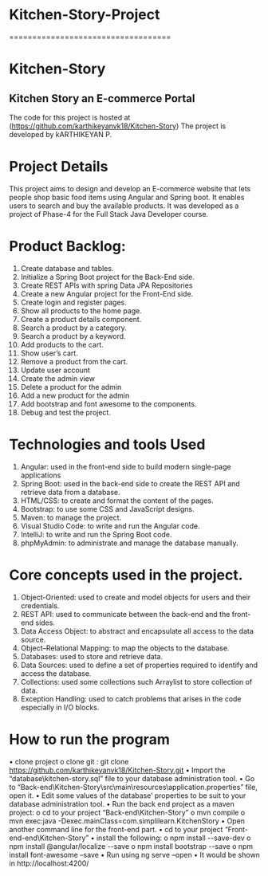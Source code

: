 # Kitchen-Story-Project
===================================
# Kitchen-Story

## Kitchen Story an E-commerce Portal

The code for this project is hosted at (https://github.com/karthikeyanvk18/Kitchen-Story)
The project is developed by kARTHIKEYAN P.
# Project Details
This project aims to design and develop an E-commerce website that lets people shop basic food items using Angular and Spring boot. It enables users to search and buy the available products. It was developed as a project of Phase-4 for the Full Stack Java Developer course.
# Product Backlog:
1.	Create database and tables.
2.	Initialize a Spring Boot project for the Back-End side.
3.	Create REST APIs with spring Data JPA Repositories
4.	Create a new Angular project for the Front-End side.
5.	Create login and register pages.
6.	Show all products to the home page.
7.	Create a product details component.
8.	Search a product by a category.
9.	Search a product by a keyword.
10.	Add products to the cart.
11.	Show user’s cart.
12.	Remove a product from the cart.
13.	Update user account
14.	Create the admin view
15.	Delete a product for the admin
16.	Add a new product for the admin
17.	Add bootstrap and font awesome to the components.
18.	Debug and test the project.

# Technologies and tools Used
1.	Angular: used in the front-end side to build modern single-page applications
2.	Spring Boot: used in the back-end side to create the REST API and retrieve data from a database.
3.	HTML/CSS: to create and format the content of the pages.
4.	Bootstrap: to use some CSS and JavaScript designs.
5.	Maven: to manage the project.
6.	Visual Studio Code: to write and run the Angular code.
7.	IntelliJ: to write and run the Spring Boot code.
8.	phpMyAdmin: to administrate and manage the database manually.


# Core concepts used in the project.
1.	Object-Oriented: used to create and model objects for users and their credentials.
2.	REST API: used to communicate between the back-end and the front-end sides.
3.	Data Access Object: to abstract and encapsulate all access to the data source.
4.	Object–Relational Mapping: to map the objects to the database.
5.	Databases: used to store and retrieve data.
6.	Data Sources: used to define a set of properties required to identify and access the database.
7.	Collections: used some collections such Arraylist to store collection of data.
8.	Exception Handling: used to catch problems that arises in the code especially in I/O blocks.
# How to run the program
• clone project
o clone git : git clone https://github.com/karthikeyanvk18/Kitchen-Story.git
• Import the “database\kitchen-story.sql” file to your database administration tool.
• Go to “Back-end\Kitchen-Story\src\main\resources\application.properties” file, open it.
• Edit some values of the database’ properties to be suit to your database administration tool.
• Run the back end project as a maven project:
o cd to your project “Back-end\Kitchen-Story”
o mvn compile
o mvn exec:java -Dexec.mainClass=com.simplilearn.KitchenStory
• Open another command line for the front-end part.
• cd to your project “Front-end-end\Kitchen-Story”
• install the following:
o npm install --save-dev
o npm install @angular/localize --save
o npm install bootstrap --save
o npm install font-awesome –save
• Run using ng serve –open
• It would be shown in http://localhost:4200/





